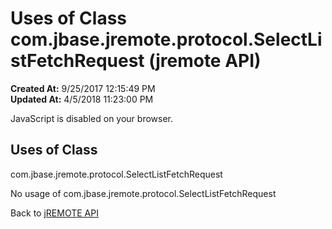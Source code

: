# Uses of Class com.jbase.jremote.protocol.SelectListFetchRequest (jremote API)

**Created At:** 9/25/2017 12:15:49 PM  
**Updated At:** 4/5/2018 11:23:00 PM  

<script type="text/javascript"><!--
    try {
        if (location.href.indexOf('is-external=true') == -1) {
            parent.document.title="Uses of Class com.jbase.jremote.protocol.SelectListFetchRequest (jremote   API)";
        }
    }
    catch(err) {
    }
//--></script><noscript><div>JavaScript is disabled on your browser.</div></noscript><!-- ========= START OF TOP NAVBAR ======= -->
<!--   -->

<script type="text/javascript"><!--
  allClassesLink = document.getElementById("allclasses_navbar_top");
  if(window==top) {
    allClassesLink.style.display = "block";
  }
  else {
    allClassesLink.style.display = "none";
  }
  //--></script>
<!--   -->
<!-- ========= END OF TOP NAVBAR ========= -->
## Uses of Class
com.jbase.jremote.protocol.SelectListFetchRequest

No usage of com.jbase.jremote.protocol.SelectListFetchRequest
<!-- ======= START OF BOTTOM NAVBAR ====== -->
<!--   -->


Back to [jREMOTE API](com_jbase_jremote_package-summary)
